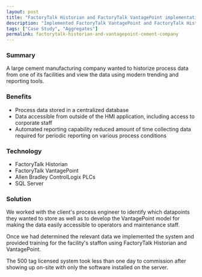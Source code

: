 ```yaml
---
layout: post
title: "FactoryTalk Historian and FactoryTalk VantagePoint implementation for a Cement Manufacturing facility"
description: "Implemented FactoryTalk VantagePoint and FactoryTalk Historian to store and analyze process data at an R&D facility for a cement manufacturing company."
tags: ["Case Study", "Aggregates"]
permalink: factorytalk-historian-and-vantagepoint-cement-company
---
```


<h3>Summary</h3>
A large cement manufacturing company wanted to historize process data from one of its facilities and view the data using modern trending and reporting tools.

<h3>Benefits</h3>
<ul>
	<li>Process data stored in a centralized database</li>
	<li>Data accessible from outside of the HMI application, including access to corporate staff</li>
	<li>Automated reporting capability reduced amount of time collecting data required for periodic reporting on various process conditions</li>
</ul>

<h3>Technology</h3>
<ul>
	<li>FactoryTalk Historian</li>
	<li>FactoryTalk VantagePoint</li>
	<li>Allen Bradley ControlLogix PLCs</li>
	<li>SQL Server</li>
</ul>

<h3>Solution</h3>
We worked with the client's process engineer to identify which datapoints they wanted to store as well as to develop the VantagePoint model for making the data easily accessible to operators and maintenance staff.

Once we had determined the relevant data we implemented the system and provided training for the facility's staffon using FactoryTalk Historian and VantagePoint.

The 500 tag licensed system took less than one day to commission after showing up on-site with only the software installed on the server.

